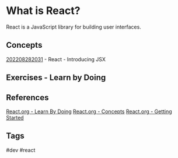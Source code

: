 # What is React? 

React is a JavaScript library for building user interfaces.

## Concepts
[202208282031](../202208282031) - React - Introducing JSX

## Exercises - Learn by Doing

## References

[React.org - Learn By Doing](https://reactjs.org/tutorial/tutorial.html)
[React.org - Concepts](https://reactjs.org/docs/hello-world.html)
[React.org - Getting Started](https://reactjs.org/docs/getting-started.html)

## Tags
#dev #react
